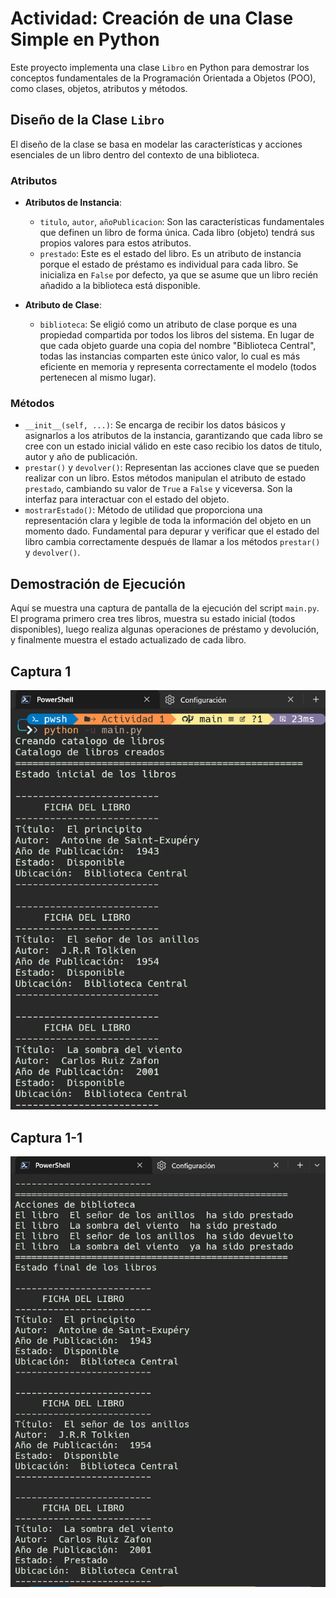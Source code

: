 # Actividad: Creación de una Clase Simple en Python

Este proyecto implementa una clase `Libro` en Python para demostrar los conceptos fundamentales de la Programación Orientada a Objetos (POO), como clases, objetos, atributos y métodos.

## Diseño de la Clase `Libro`

El diseño de la clase se basa en modelar las características y acciones esenciales de un libro dentro del contexto de una biblioteca.

### Atributos

- **Atributos de Instancia**:

  - `titulo`, `autor`, `añoPublicacion`: Son las características fundamentales que definen un libro de forma única. Cada libro (objeto) tendrá sus propios valores para estos atributos.
  - `prestado`: Este es el estado del libro. Es un atributo de instancia porque el estado de préstamo es individual para cada libro. Se inicializa en `False` por defecto, ya que se asume que un libro recién añadido a la biblioteca está disponible.

- **Atributo de Clase**:
  - `biblioteca`: Se eligió como un atributo de clase porque es una propiedad compartida por todos los libros del sistema. En lugar de que cada objeto guarde una copia del nombre "Biblioteca Central", todas las instancias comparten este único valor, lo cual es más eficiente en memoria y representa correctamente el modelo (todos pertenecen al mismo lugar).

### Métodos

- `__init__(self, ...)`: Se encarga de recibir los datos básicos y asignarlos a los atributos de la instancia, garantizando que cada libro se cree con un estado inicial válido en este caso recibio los datos de titulo, autor y año de publicación.
- `prestar()` y `devolver()`: Representan las acciones clave que se pueden realizar con un libro. Estos métodos manipulan el atributo de estado `prestado`, cambiando su valor de `True` a `False` y viceversa. Son la interfaz para interactuar con el estado del objeto.
- `mostrarEstado()`: Método de utilidad que proporciona una representación clara y legible de toda la información del objeto en un momento dado. Fundamental para depurar y verificar que el estado del libro cambia correctamente después de llamar a los métodos `prestar()` y `devolver()`.

## Demostración de Ejecución

Aquí se muestra una captura de pantalla de la ejecución del script `main.py`. El programa primero crea tres libros, muestra su estado inicial (todos disponibles), luego realiza algunas operaciones de préstamo y devolución, y finalmente muestra el estado actualizado de cada libro.

## Captura 1

![Ejemplo de ejecución en consola](/Unidad%202/Actividad%201/PruebasImagen/CapturaPrueba1.png)

## Captura 1-1

![Ejemplo de ejecucion en consola](/Unidad%202/Actividad%201/PruebasImagen/CapturaPrueba2.png)
